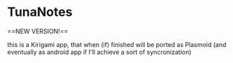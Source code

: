 # TunaNotes

==NEW VERSION!==

this is a Kirigami app, that when (if) finished will be ported as Plasmoid (and eventually as android app if I'll achieve a sort of syncronization)